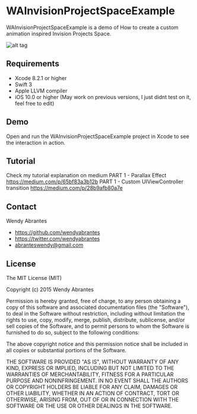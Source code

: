 # WAInvisionProjectSpaceExample

WAInvisionProjectSpaceExample is a demo of How to create a custom animation inspired Invision Projects Space.

![alt tag](https://raw.githubusercontent.com/wendyabrantes/WAInvisionProjectSpaceExample/master/WAInvisionProjectSpaceExample.gif)

## Requirements
* Xcode 8.2.1 or higher
* Swift 3
* Apple LLVM compiler
* iOS 10.0 or higher (May work on previous versions, I just didnt test on it, feel free to edit)

## Demo

Open and run the WAInvisionProjectSpaceExample project in Xcode to see the interaction in action.

## Tutorial
Check my tutorial explanation on medium
PART 1 - Parallax Effect
https://medium.com/p/65bf83a3b12b
PART 1 - Custom UIViewController transition
https://medium.com/p/28b9afb80a7e
## Contact

Wendy Abrantes

- https://github.com/wendyabrantes
- https://twitter.com/wendyabrantes
- abranteswendy@gmail.com

## License

The MIT License (MIT)

Copyright (c) 2015 Wendy Abrantes

Permission is hereby granted, free of charge, to any person obtaining a copy
of this software and associated documentation files (the "Software"), to deal
in the Software without restriction, including without limitation the rights
to use, copy, modify, merge, publish, distribute, sublicense, and/or sell
copies of the Software, and to permit persons to whom the Software is
furnished to do so, subject to the following conditions:

The above copyright notice and this permission notice shall be included in all
copies or substantial portions of the Software.

THE SOFTWARE IS PROVIDED "AS IS", WITHOUT WARRANTY OF ANY KIND, EXPRESS OR
IMPLIED, INCLUDING BUT NOT LIMITED TO THE WARRANTIES OF MERCHANTABILITY,
FITNESS FOR A PARTICULAR PURPOSE AND NONINFRINGEMENT. IN NO EVENT SHALL THE
AUTHORS OR COPYRIGHT HOLDERS BE LIABLE FOR ANY CLAIM, DAMAGES OR OTHER
LIABILITY, WHETHER IN AN ACTION OF CONTRACT, TORT OR OTHERWISE, ARISING FROM,
OUT OF OR IN CONNECTION WITH THE SOFTWARE OR THE USE OR OTHER DEALINGS IN THE
SOFTWARE.
